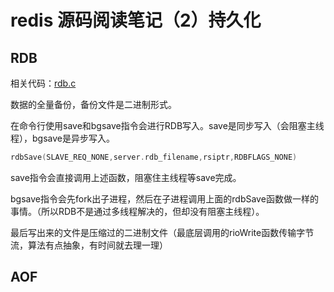 # redis 源码阅读笔记（2）持久化

## RDB

相关代码：[rdb.c](https://github.com/redis/redis/blob/unstable/src/rdb.c)

数据的全量备份，备份文件是二进制形式。

在命令行使用save和bgsave指令会进行RDB写入。save是同步写入（会阻塞主线程），bgsave是异步写入。

```cpp
rdbSave(SLAVE_REQ_NONE,server.rdb_filename,rsiptr,RDBFLAGS_NONE)
```

save指令会直接调用上述函数，阻塞住主线程等save完成。

bgsave指令会先fork出子进程，然后在子进程调用上面的rdbSave函数做一样的事情。（所以RDB不是通过多线程解决的，但却没有阻塞主线程）。

最后写出来的文件是压缩过的二进制文件（最底层调用的rioWrite函数传输字节流，算法有点抽象，有时间就去理一理）

## AOF